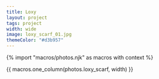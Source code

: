 ```yaml
---
title: Loxy
layout: project
tags: project
width: wide
image: loxy_scarf_01.jpg
themeColor: "#d3b957"
---
```


{% import "macros/photos.njk" as macros with context %}

{{ macros.one_column(photos.loxy_scarf, width) }}
